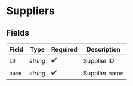 # Suppliers


## Fields

| Field              | Type               | Required           | Description        |
| ------------------ | ------------------ | ------------------ | ------------------ |
| `id`               | *string*           | :heavy_check_mark: | Supplier ID        |
| `name`             | *string*           | :heavy_check_mark: | Supplier name      |